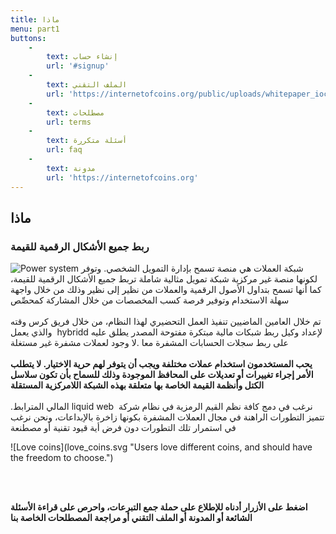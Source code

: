 ```yaml
---
title: ماذا‬
menu: part1
buttons:
    -
        text: إنشاء حساب
        url: '#signup'
    -
        text: الملف التقني
        url: 'https://internetofcoins.org/public/uploads/whitepaper_ioc.pdf'
    -
        text: مصطلحات
        url: terms
    -
        text: أسئلة متكررة
        url: faq
    -
        text: مدونة
        url: 'https://internetofcoins.org'
---
```

## ‫ماذا‬
### ‫ربط‬ ‫جميع‬ ‫الأشكال‬ ‫الرقمية‬ ‫للقيمة‬

<span class="column-left small" style="height: 13em;"> ![Power system](power_system.svg "No cryptocurrencies left behind!") </span>
<span class="column-right">
‏شبكة العملات هي منصة تسمح بإدارة التمويل الشخصي. وتوفر لكونها منصة غير مركزية شبكة تمويل مثالية شاملة تربط جميع الأشكال الرقمية للقيمة، كما أنها تسمح بتداول الأصول الرقمية والعملات من نظير إلى نظير وذلك من خلال واجهة سهلة الاستخدام وتوفير فرصة كسب المخصصات من خلال المشاركة كمحصِّص<br/><br/>
تم خلال العامين الماضيين تنفيذ العمل التحضيري لهذا النظام، من خلال فريق كرس وقته لإعداد وكيل ربط شبكات مالية مبتكرة مفتوحة المصدر يطلق عليه<bdo dir="rtl"> ddirbyh </bdo> والذي يعمل على ربط سجلات الحسابات المشفرة معا .لا وجود لعملات مشفرة غير مستغلة
</span>
<br><br>
<b>
يحب المستخدمون استخدام عملات مختلفة ويجب أن يتوفر لهم حرية الاختيار. لا يتطلب الأمر إجراء تغييرات أو تعديلات على المحافظ الموجودة وذلك للسماح بأن تكون سلاسل الكتل وأنظمة القيمة الخاصة بها متعلقة بهذه الشبكة اللامركزية المستقلة
</b>
<br><br>
<span class="column-left">
‏نرغب في دمج كافة نظم القيم الرمزية في نظام شركة 
‏<bdo dir="rtl"> bew diuqil </bdo>المالي المترابط. تتميز التطورات الراهنة في مجال العملات المشفرة بكونها زاخرة بالإبداعات، ونحن نرغب في استمرار تلك التطورات دون فرض أية قيود تقنية أو مصطنعة

</span>
<span class="column-right small" style="height: 13em;"> ![Love coins](love_coins.svg "Users love different coins, and should have the freedom to choose.") </span>

<br><br>

<b>
اضغط على الأزرار أدناه للإطلاع على حملة جمع التبرعات، واحرص على قراءة الأسئلة الشائعة أو المدونة أو الملف التقني أو مراجعة المصطلحات الخاصة بنا
</b>


